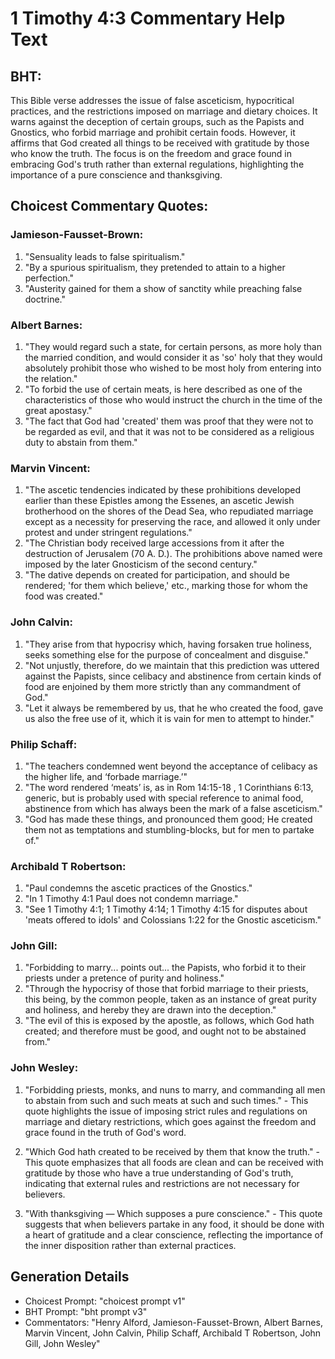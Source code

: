 # 1 Timothy 4:3 Commentary Help Text

## BHT:
This Bible verse addresses the issue of false asceticism, hypocritical practices, and the restrictions imposed on marriage and dietary choices. It warns against the deception of certain groups, such as the Papists and Gnostics, who forbid marriage and prohibit certain foods. However, it affirms that God created all things to be received with gratitude by those who know the truth. The focus is on the freedom and grace found in embracing God's truth rather than external regulations, highlighting the importance of a pure conscience and thanksgiving.

## Choicest Commentary Quotes:
### Jamieson-Fausset-Brown:
1. "Sensuality leads to false spiritualism."
2. "By a spurious spiritualism, they pretended to attain to a higher perfection."
3. "Austerity gained for them a show of sanctity while preaching false doctrine."

### Albert Barnes:
1. "They would regard such a state, for certain persons, as more holy than the married condition, and would consider it as 'so' holy that they would absolutely prohibit those who wished to be most holy from entering into the relation."
2. "To forbid the use of certain meats, is here described as one of the characteristics of those who would instruct the church in the time of the great apostasy."
3. "The fact that God had 'created' them was proof that they were not to be regarded as evil, and that it was not to be considered as a religious duty to abstain from them."

### Marvin Vincent:
1. "The ascetic tendencies indicated by these prohibitions developed earlier than these Epistles among the Essenes, an ascetic Jewish brotherhood on the shores of the Dead Sea, who repudiated marriage except as a necessity for preserving the race, and allowed it only under protest and under stringent regulations."
2. "The Christian body received large accessions from it after the destruction of Jerusalem (70 A. D.). The prohibitions above named were imposed by the later Gnosticism of the second century."
3. "The dative depends on created for participation, and should be rendered; 'for them which believe,' etc., marking those for whom the food was created."

### John Calvin:
1. "They arise from that hypocrisy which, having forsaken true holiness, seeks something else for the purpose of concealment and disguise."
2. "Not unjustly, therefore, do we maintain that this prediction was uttered against the Papists, since celibacy and abstinence from certain kinds of food are enjoined by them more strictly than any commandment of God."
3. "Let it always be remembered by us, that he who created the food, gave us also the free use of it, which it is vain for men to attempt to hinder."

### Philip Schaff:
1. "The teachers condemned went beyond the acceptance of celibacy as the higher life, and ‘forbade marriage.’" 
2. "The word rendered ‘meats’ is, as in Rom 14:15-18 , 1 Corinthians 6:13, generic, but is probably used with special reference to animal food, abstinence from which has always been the mark of a false asceticism."
3. "God has made these things, and pronounced them good; He created them not as temptations and stumbling-blocks, but for men to partake of."

### Archibald T Robertson:
1. "Paul condemns the ascetic practices of the Gnostics." 
2. "In 1 Timothy 4:1 Paul does not condemn marriage." 
3. "See 1 Timothy 4:1; 1 Timothy 4:14; 1 Timothy 4:15 for disputes about 'meats offered to idols' and Colossians 1:22 for the Gnostic asceticism."

### John Gill:
1. "Forbidding to marry... points out... the Papists, who forbid it to their priests under a pretence of purity and holiness." 
2. "Through the hypocrisy of those that forbid marriage to their priests, this being, by the common people, taken as an instance of great purity and holiness, and hereby they are drawn into the deception." 
3. "The evil of this is exposed by the apostle, as follows, which God hath created; and therefore must be good, and ought not to be abstained from."

### John Wesley:
1. "Forbidding priests, monks, and nuns to marry, and commanding all men to abstain from such and such meats at such and such times." - This quote highlights the issue of imposing strict rules and regulations on marriage and dietary restrictions, which goes against the freedom and grace found in the truth of God's word.

2. "Which God hath created to be received by them that know the truth." - This quote emphasizes that all foods are clean and can be received with gratitude by those who have a true understanding of God's truth, indicating that external rules and restrictions are not necessary for believers.

3. "With thanksgiving — Which supposes a pure conscience." - This quote suggests that when believers partake in any food, it should be done with a heart of gratitude and a clear conscience, reflecting the importance of the inner disposition rather than external practices.


## Generation Details
- Choicest Prompt: "choicest prompt v1"
- BHT Prompt: "bht prompt v3"
- Commentators: "Henry Alford, Jamieson-Fausset-Brown, Albert Barnes, Marvin Vincent, John Calvin, Philip Schaff, Archibald T Robertson, John Gill, John Wesley"
